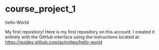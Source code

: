 # course_project_1
hello-World

My first repository!
Here is my first repository on this account.
I created it entirely with the GitHub interface using the instructions located at:
https://guides.github.com/activities/hello-world
